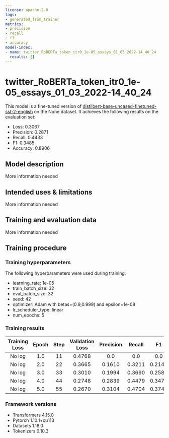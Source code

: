 ```yaml
---
license: apache-2.0
tags:
- generated_from_trainer
metrics:
- precision
- recall
- f1
- accuracy
model-index:
- name: twitter_RoBERTa_token_itr0_1e-05_essays_01_03_2022-14_40_24
  results: []
---
```


<!-- This model card has been generated automatically according to the information the Trainer had access to. You
should probably proofread and complete it, then remove this comment. -->

# twitter_RoBERTa_token_itr0_1e-05_essays_01_03_2022-14_40_24

This model is a fine-tuned version of [distilbert-base-uncased-finetuned-sst-2-english](https://huggingface.co/distilbert-base-uncased-finetuned-sst-2-english) on the None dataset.
It achieves the following results on the evaluation set:
- Loss: 0.3067
- Precision: 0.2871
- Recall: 0.4433
- F1: 0.3485
- Accuracy: 0.8906

## Model description

More information needed

## Intended uses & limitations

More information needed

## Training and evaluation data

More information needed

## Training procedure

### Training hyperparameters

The following hyperparameters were used during training:
- learning_rate: 1e-05
- train_batch_size: 32
- eval_batch_size: 32
- seed: 42
- optimizer: Adam with betas=(0.9,0.999) and epsilon=1e-08
- lr_scheduler_type: linear
- num_epochs: 5

### Training results

| Training Loss | Epoch | Step | Validation Loss | Precision | Recall | F1     | Accuracy |
|:-------------:|:-----:|:----:|:---------------:|:---------:|:------:|:------:|:--------:|
| No log        | 1.0   | 11   | 0.4768          | 0.0       | 0.0    | 0.0    | 0.7546   |
| No log        | 2.0   | 22   | 0.3665          | 0.1610    | 0.3211 | 0.2145 | 0.8487   |
| No log        | 3.0   | 33   | 0.3010          | 0.1994    | 0.3690 | 0.2589 | 0.8868   |
| No log        | 4.0   | 44   | 0.2748          | 0.2839    | 0.4479 | 0.3475 | 0.9037   |
| No log        | 5.0   | 55   | 0.2670          | 0.3104    | 0.4704 | 0.3740 | 0.9083   |


### Framework versions

- Transformers 4.15.0
- Pytorch 1.10.1+cu113
- Datasets 1.18.0
- Tokenizers 0.10.3
